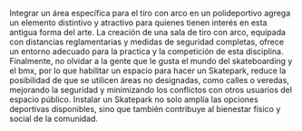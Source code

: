 Integrar un área específica para el tiro con arco en un polideportivo agrega un elemento distintivo y atractivo 
para quienes tienen interés en esta antigua forma del arte. La creación de una sala de tiro con arco, equipada con distancias reglamentarias
 y medidas de seguridad completas, ofrece un entorno adecuado para la practica y la competición de esta disciplina.
Finalmente, no olvidar a la gente que le gusta el mundo del skateboarding y el bmx, por lo que habilitar un espacio 
para hacer un Skatepark, reduce la posibilidad de que se utilicen áreas no designadas, como calles o veredas, 
mejorando la seguridad y minimizando los conflictos con otros usuarios del espacio público. Instalar un 
Skatepark no solo amplía las opciones deportivas disponibles, sino que también contribuye al bienestar físico y social de la comunidad.